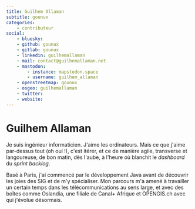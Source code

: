 ```yaml
---
title: Guilhem Allaman
subtitle: gounux
categories:
    - contributeur
social:
    - bluesky:
    - github: gounux
    - gitlab: gounux
    - linkedin: guilhemallaman
    - mail: contact@guilhemallaman.net
    - mastodon:
        - instance: mapstodon.space
        - username: guilhem_allaman
    - openstreetmap: gounux
    - osgeo: guilhemallaman
    - twitter:
    - website:
---
```


# Guilhem Allaman

<!-- --8<-- [start:author-sign-block] -->

Je suis ingénieur informaticien. J'aime les ordinateurs. Mais ce que j'aime par-dessus tout (oh oui !), c'est itérer, et ce de manière agile, transverse et langoureuse, de bon matin, dès l'aube, à l'heure où blanchit le _dashboard_ du _sprint backlog_.

Basé à Paris, j'ai commencé par le développement Java avant de découvrir les joies des SIG et de m'y spécialiser. Mon parcours m'a amené à travailler un certain temps dans les télécommunications au sens large, et avec des boîtes comme Oslandia, une filiale de Canal+ Afrique et OPENGIS.ch avec qui j'évolue désormais.

<!-- --8<-- [end:author-sign-block] -->
